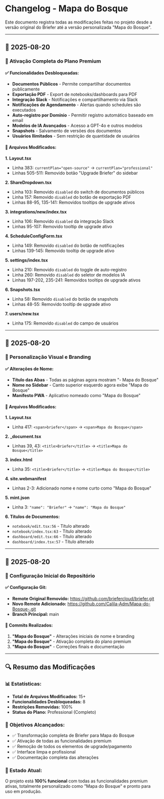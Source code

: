 # Changelog - Mapa do Bosque

Este documento registra todas as modificações feitas no projeto desde a versão original do Briefer até a versão personalizada "Mapa do Bosque".

---

## 📅 **2025-08-20**

### 🎯 **Ativação Completa do Plano Premium**

#### ✅ **Funcionalidades Desbloqueadas:**
- **Documentos Públicos** - Permite compartilhar documentos publicamente
- **Exportação PDF** - Export de notebooks/dashboards para PDF
- **Integração Slack** - Notificações e compartilhamento via Slack  
- **Notificações de Agendamento** - Alertas quando schedules são executados
- **Auto-registro por Domínio** - Permitir registro automático baseado em email
- **Modelos de IA Avançados** - Acesso a GPT-4o e outros modelos
- **Snapshots** - Salvamento de versões dos documentos
- **Usuários Ilimitados** - Sem restrição de quantidade de usuários

#### 📝 **Arquivos Modificados:**

**1. Layout.tsx**
- Linha 383: `currentPlan="open-source"` → `currentPlan="professional"`
- Linhas 505-511: Removido botão "Upgrade Briefer" do sidebar

**2. ShareDropdown.tsx**
- Linha 103: Removido `disabled` do switch de documentos públicos
- Linha 157: Removido `disabled` do botão de exportação PDF
- Linhas 88-95, 135-141: Removidos tooltips de upgrade ativos

**3. integrations/new/index.tsx**
- Linha 106: Removido `disabled` da integração Slack
- Linhas 95-107: Removido tooltip de upgrade ativo

**4. ScheduleConfigForm.tsx**
- Linha 149: Removido `disabled` do botão de notificações
- Linhas 139-145: Removido tooltip de upgrade ativo

**5. settings/index.tsx**
- Linha 210: Removido `disabled` do toggle de auto-registro
- Linha 260: Removido `disabled` do seletor de modelos IA
- Linhas 197-202, 235-241: Removidos tooltips de upgrade ativos

**6. Snapshots.tsx**
- Linha 58: Removido `disabled` do botão de snapshots
- Linhas 48-55: Removido tooltip de upgrade ativo

**7. users/new.tsx**
- Linha 175: Removido `disabled` do campo de usuários

---

## 📅 **2025-08-20**

### 🎨 **Personalização Visual e Branding**

#### ✅ **Alterações de Nome:**
- **Título das Abas** - Todas as páginas agora mostram "- Mapa do Bosque"
- **Nome no Sidebar** - Canto superior esquerdo agora exibe "Mapa do Bosque"
- **Manifesto PWA** - Aplicativo nomeado como "Mapa do Bosque"

#### 📝 **Arquivos Modificados:**

**1. Layout.tsx**
- Linha 417: `<span>briefer</span>` → `<span>Mapa do Bosque</span>`

**2. _document.tsx**
- Linhas 39, 43: `<title>Briefer</title>` → `<title>Mapa do Bosque</title>`

**3. index.html**
- Linha 35: `<title>Briefer</title>` → `<title>Mapa do Bosque</title>`

**4. site.webmanifest**
- Linhas 2-3: Adicionado nome e nome curto como "Mapa do Bosque"

**5. mint.json**
- Linha 3: `"name": "Briefer"` → `"name": "Mapa do Bosque"`

**6. Títulos de Documentos:**
- `notebook/edit.tsx:56` - Título alterado
- `notebook/index.tsx:63` - Título alterado  
- `dashboard/edit.tsx:66` - Título alterado
- `dashboard/index.tsx:57` - Título alterado

---

## 📅 **2025-08-20**

### 🔧 **Configuração Inicial do Repositório**

#### ✅ **Configuração Git:**
- **Remote Original Removido:** https://github.com/briefercloud/briefer.git
- **Novo Remote Adicionado:** https://github.com/Calila-Adm/Mapa-do-Bosque-.git
- **Branch Principal:** main

#### 📝 **Commits Realizados:**
1. **"Mapa do Bosque"** - Alterações iniciais de nome e branding
2. **"Mapa do Bosque"** - Ativação completa do plano premium
3. **"Mapa do Bosque"** - Correções finais e documentação

---

## 🔍 **Resumo das Modificações**

### 📊 **Estatísticas:**
- **Total de Arquivos Modificados:** 15+
- **Funcionalidades Desbloqueadas:** 8
- **Restrições Removidas:** 100%
- **Status do Plano:** Professional (Completo)

### 🎯 **Objetivos Alcançados:**
- ✅ Transformação completa de Briefer para Mapa do Bosque
- ✅ Ativação de todas as funcionalidades premium
- ✅ Remoção de todos os elementos de upgrade/pagamento
- ✅ Interface limpa e profissional
- ✅ Documentação completa das alterações

### 🚀 **Estado Atual:**
O projeto está **100% funcional** com todas as funcionalidades premium ativas, totalmente personalizado como "Mapa do Bosque" e pronto para uso em produção.